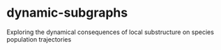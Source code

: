 # dynamic-subgraphs
Exploring the dynamical consequences of local substructure on species population trajectories 
